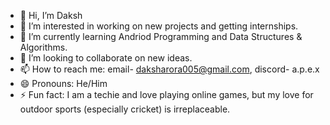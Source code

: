 - 👋 Hi, I’m Daksh
- 👀 I’m interested in working on new projects and getting internships.
- 🌱 I’m currently learning Andriod Programming and Data Structures & Algorithms.
- 🤝 I’m looking to collaborate on new ideas.
- 📫 How to reach me: email- daksharora005@gmail.com, discord- a.p.e.x
- 😄 Pronouns: He/Him
- ⚡ Fun fact: I am a techie and love playing online games, but my love for outdoor sports (especially cricket) is irreplaceable.

<!---
DakshArora07/DakshArora07 is a ✨ special ✨ repository because its `README.md` (this file) appears on your GitHub profile.
You can click the Preview link to take a look at your changes.
--->
